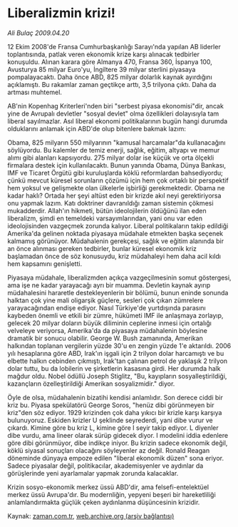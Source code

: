 # Liberalizmin krizi!

*Ali Bulaç 2009.04.20*

<tr><td class="metin" colspan="2" style="padding-top: 20px; padding-left: 5px; padding-right: 10px;">12 Ekim 2008'de Fransa Cumhurbaşkanlığı Sarayı'nda yapılan AB liderler toplantısında, patlak veren ekonomik krize karşı alınacak tedbirler konuşuldu. Alınan karara göre Almanya 470, Fransa 360, İspanya 100, Avusturya 85 milyar Euro'yu, İngiltere 39 milyar sterlini piyasaya pompalayacaktı. Daha önce ABD, 825 milyar dolarlık kaynak ayırdığını açıklamıştı. Bu rakamlar zaman geçtikçe arttı, 3,5 trilyona çıktı. Daha da artması muhtemel.</td></tr><tr><td class="metin" colspan="2" style="padding-top: 20px; padding-left: 5px; padding-right: 10px;"><p>AB'nin Kopenhag Kriterleri'nden biri "serbest piyasa ekonomisi"dir, ancak yine de Avrupalı devletler "sosyal devlet" olma özellikleri dolayısıyla tam liberal sayılmazlar. Asıl liberal ekonomi politikalarının bugün hangi durumda olduklarını anlamak için ABD'de olup bitenlere bakmak lazım:
<p>Obama, 825 milyarın 550 milyarının "kamusal harcamalar"da kullanacağını söylüyordu. Bu kalemler de temiz enerji, sağlık, eğitim, altyapı ve memur alımı gibi alanları kapsıyordu. 275 milyar dolar ise küçük ve orta ölçekli firmalara destek için kullanılacaktı. Bunun yanında Obama, Dünya Bankası, IMF ve Ticaret Örgütü gibi kuruluşlarda köklü reformlardan bahsediyordu; çünkü mevcut küresel sorunların çözümü için hem çok ortaklı bir perspektif hem yoksul ve gelişmekte olan ülkelerle işbirliği gerekmektedir. Obama ne kadar haklı? Ortada her şeyi altüst eden bir krizde akıl neyi gerektiriyorsa onu yapmak lazım. Katı doktriner davranıldığı zaman sistemin çökmesi mukadderdir. Allah'ın hikmeti, bütün ideolojilerin öldüğünü ilan eden liberalizm, şimdi en temeldeki varsayımlarından, yani onu var eden ideolojisinden vazgeçmek zorunda kalıyor. Liberal politikaların takip edildiği Amerika'da gelinen noktada piyasaya müdahale etmekten başka seçenek kalmamış görünüyor. Müdahalenin gerekçesi, sağlık ve eğitim alanında bir an önce alınması gereken tedbirler, bunlar küresel ekonomik kriz başlamadan önce de söz konusuydu, kriz müdahaleyi hem daha acil kıldı hem kapsamını genişletti.
<p>Piyasaya müdahale, liberalizmden açıkça vazgeçilmesinin somut göstergesi, ama işe ne kadar yarayacağı ayrı bir muamma. Devletin kaynak ayırıp müdahalesini hararetle destekleyenlerin bir bölümü, bunun eninde sonunda halktan çok yine mali oligarşik güçlere, sesleri çok çıkan zümrelere yarayacağından endişe ediyor. Nasıl Türkiye'de yurtdışında parasını kaybeden önemli ve etkili bir zümre, hükümeti IMF ile anlaşmaya zorlayıp, gelecek 20 milyar doların büyük diliminin ceplerine inmesi için ortalığı velveleye veriyorsa, Amerika'da da piyasaya müdahalenin böylesine dramatik bir sonucu olabilir. George W. Bush zamanında, Amerikan halkından toplanan vergilerin yüzde 30'u en zengin yüzde 1'e aktarıldı. 2006 yılı hesaplarına göre ABD, Irak'ın işgali için 2 trilyon dolar harcamıştı ve bu elbette halkın cebinden çıkmıştı, Irak'tan çalınan petrol de yaklaşık 2 trilyon dolar tuttu, bu da lobilerin ve şirketlerin kasasına girdi. Her durumda halk mağdur oldu. Nobel ödüllü Joseph Stiglitz, "Bu, kayıpların sosyalleştirildiği, kazançların özelleştirildiği Amerikan sosyalizmidir." diyor.
<p>Öyle de olsa, müdahalenin bizatihi kendisi anlamlıdır. Son derece ciddi bir kriz bu. Piyasa spekülatörü George Soros, "henüz dibi görünmeyen bir kriz"den söz ediyor. 1929 krizinden çok daha yıkıcı bir krizle karşı karşıya bulunuyoruz. Eskiden krizler U şeklinde seyrederdi, yani dibe vurur ve çıkardı. Kimine göre bu kriz L, kimine göre I seyir takip ediyor. L diyenler dibe vurdu, ama lineer olarak sürüp gidecek diyor. I modelini iddia edenlere göre dibi görünmüyor, dibe indikçe iniyor. Bu krizin sadece ekonomik değil, köklü siyasal sonuçları olacağını söyleyenler az değil. Ronald Reagan döneminde dünyaya empoze edilen "liberal ekonomik düzen" sona eriyor. Sadece piyasalar değil, politikacılar, akademisyenler ve aydınlar da görüşlerinde yeni ayarlamalar yapmak zorunda kalacaklar.
<p>Krizin sosyo-ekonomik merkez üssü ABD'dir, ama felsefi-entelektüel merkez üssü Avrupa'dır. Bu modernliğin, yepyeni beşeri bir hareketliliği anlamlandırmakta güçlük çeken aydınlanma düşüncesinin krizidir. <br/></p></p></p></p></p></td></tr>

Kaynak: [zaman.com.tr](http://zaman.com.tr/yazar.do?yazino=839391), [web.archive.org (arşiv bağlantısı)](http://web.archive.org/web/20090425210919/http://www.zaman.com.tr:80/yazar.do?yazino=839391)
